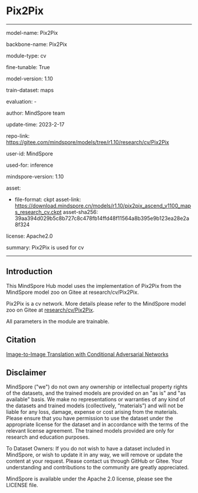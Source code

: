 # Pix2Pix

---

model-name: Pix2Pix

backbone-name: Pix2Pix

module-type: cv

fine-tunable: True

model-version: 1.10

train-dataset: maps

evaluation: -

author: MindSpore team

update-time: 2023-2-17

repo-link: <https://gitee.com/mindspore/models/tree/r1.10/research/cv/Pix2Pix>

user-id: MindSpore

used-for: inference

mindspore-version: 1.10

asset:

-
    file-format: ckpt
    asset-link: <https://download.mindspore.cn/models/r1.10/pix2pix_ascend_v1100_maps_research_cv.ckpt>
    asset-sha256: 39aa394d029b5c8b727c8c478fb14ffd48f11564a8b395e9b123ea28e2a8f324

license: Apache2.0

summary: Pix2Pix is used for cv

---

## Introduction

This MindSpore Hub model uses the implementation of Pix2Pix from the MindSpore model zoo on Gitee at research/cv/Pix2Pix.

Pix2Pix is a cv network. More details please refer to the MindSpore model zoo on Gitee at [research/cv/Pix2Pix](https://gitee.com/mindspore/models/blob/r1.10/research/cv/Pix2Pix/README.md).

All parameters in the module are trainable.

## Citation

[Image-to-Image Translation with Conditional Adversarial Networks](https://arxiv.org/pdf/1611.07004.pdf)

## Disclaimer

MindSpore ("we") do not own any ownership or intellectual property rights of the datasets, and the trained models are provided on an "as is" and "as available" basis. We make no representations or warranties of any kind of the datasets and trained models (collectively, “materials”) and will not be liable for any loss, damage, expense or cost arising from the materials. Please ensure that you have permission to use the dataset under the appropriate license for the dataset and in accordance with the terms of the relevant license agreement. The trained models provided are only for research and education purposes.

To Dataset Owners: If you do not wish to have a dataset included in MindSpore, or wish to update it in any way, we will remove or update the content at your request. Please contact us through GitHub or Gitee. Your understanding and contributions to the community are greatly appreciated.

MindSpore is available under the Apache 2.0 license, please see the LICENSE file.
